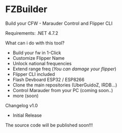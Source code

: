 # FZBuilder
 Build your CFW - Marauder Control and Flipper CLI 

Requirements: .NET 4.7.2

What can i do with this tool?
- Build your fw in 1-Click
- Customize Flipper Name
- Unlock national frequencies
- Extend range freq (*You can damage your flipper*)
- Flipper CLI included
- Flash Devboard ESP32 / ESP8266
- Clone the main repositories (UberGuidoZ, IRDB...)
- Control Marauder from your PC (coming soon..)
- more (soon)

Changelog
v1.0
- Initial Release

The source code will be published soon!!!

